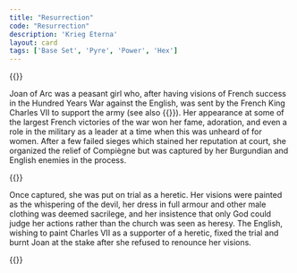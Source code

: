 ```yaml
---
title: "Resurrection"
code: "Resurrection"
description: 'Krieg Eterna'
layout: card
tags: ['Base Set', 'Pyre', 'Power', 'Hex']
---
```

{{<card-detail-page title="Resurrection" artwork="Joan of Arc by John Everett Millais (1865)" >}}
<p>
Joan of Arc was a peasant girl who, after having visions of French success in the Hundred Years War against the English, was sent by the French King Charles VII to support the army (see also {{<cardlink name="Knight" code="knight9">}}). Her appearance at some of the largest French victories of the war won her fame, adoration, and even a role in the military as a leader at a time when this was unheard of for women. After a few failed sieges which stained her reputation at court, she organized the relief of Compiègne but was captured by her Burgundian and English enemies in the process. 
</p>
{{<card-detail-image file="orleans.jpg">}}
<p>
Once captured, she was put on trial as a heretic. Her visions were painted as the whispering of the devil, her dress in full armour and other male clothing was deemed sacrilege, and her insistence that only God could judge her actions rather than the church was seen as heresy. The English, wishing to paint Charles VII as a supporter of a heretic, fixed the trial and burnt Joan at the stake after she refused to renounce her visions.
</p>
<p>

</p>
{{</card-detail-page>}}
